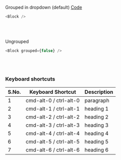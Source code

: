 Grouped in dropdown (default) <a target="_blank" href="https://github.com/nib-edit/Nib/blob/master/packages/docs/demo/Block/index.jsx">Code</a>

```js
<Block />
```

<br />
<br />

Ungrouped

```js
<Block grouped={false} />
```

<br />
<br />

### Keyboard shortcuts

| S.No. | Keyboard Shortcut      | Description |
| ----- | ---------------------- | ----------- |
| 1     | cmd-alt-0 / ctrl-alt-0 | paragraph   |
| 2     | cmd-alt-1 / ctrl-alt-1 | heading 1   |
| 3     | cmd-alt-2 / ctrl-alt-2 | heading 2   |
| 4     | cmd-alt-3 / ctrl-alt-3 | heading 3   |
| 5     | cmd-alt-4 / ctrl-alt-4 | heading 4   |
| 6     | cmd-alt-5 / ctrl-alt-5 | heading 5   |
| 7     | cmd-alt-6 / ctrl-alt-6 | heading 6   |
